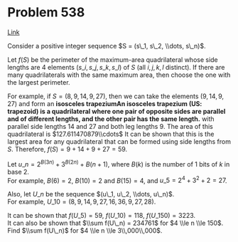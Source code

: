 # Problem 538

[Link](https://projecteuler.net/problem=538)

Consider a positive integer sequence $S = (s\_1, s\_2, \\dots, s\_n)$.

Let $f(S)$ be the perimeter of the maximum-area quadrilateral whose side lengths are $4$ elements $(s\_i, s\_j, s\_k, s\_l)$ of $S$ (all $i, j, k, l$ distinct). If there are many quadrilaterals with the same maximum area, then choose the one with the largest perimeter.

For example, if $S = (8, 9, 14, 9, 27)$, then we can take the elements $(9, 14, 9, 27)$ and form an **isosceles trapeziumAn isosceles trapezium (US: trapezoid) is a quadrilateral where one pair of opposite sides are parallel and of different lengths, and the other pair has the same length.** with parallel side lengths $14$ and $27$ and both leg lengths $9$. The area of this quadrilateral is $127.611470879\\cdots$ It can be shown that this is the largest area for any quadrilateral that can be formed using side lengths from $S$. Therefore, $f(S) = 9 + 14 + 9 + 27 = 59$.

Let $u\_n = 2^{B(3n)} + 3^{B(2n)} + B(n + 1)$, where $B(k)$ is the number of $1$ bits of $k$ in base $2$.  
For example, $B(6) = 2$, $B(10) = 2$ and $B(15) = 4$, and $u\_5 = 2^4 + 3^2 + 2 = 27$.

Also, let $U\_n$ be the sequence $(u\_1, u\_2, \\dots, u\_n)$.  
For example, $U\_{10} = (8, 9, 14, 9, 27, 16, 36, 9, 27, 28)$.

It can be shown that $f(U\_5) = 59$, $f(U\_{10}) = 118$, $f(U\_{150}) = 3223$.  
It can also be shown that $\\sum f(U\_n) = 234761$ for $4 \\le n \\le 150$.  
Find $\\sum f(U\_n)$ for $4 \\le n \\le 3\\,000\\,000$.
